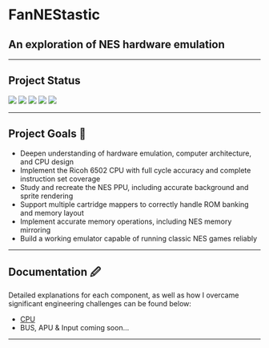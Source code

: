 # FanNEStastic 
## An exploration of NES hardware emulation

---
## Project Status
<p align="left">
  <img src="https://img.shields.io/badge/CPU-✅_Complete-brightgreen" />
  <img src="https://img.shields.io/badge/PPU-🚧_In%20Progress-yellow" />
  <img src="https://img.shields.io/badge/BUS-🚧_In%20Progress-yellow" />
  <img src="https://img.shields.io/badge/Input-⏳_Planned-orange" />
  <img src="https://img.shields.io/badge/APU-⏳_Planned-orange" />
</p>

---

## Project Goals  🎯 
- Deepen understanding of hardware emulation, computer architecture, and CPU design  
- Implement the Ricoh 6502 CPU with full cycle accuracy and complete instruction set coverage  
- Study and recreate the NES PPU, including accurate background and sprite rendering  
- Support multiple cartridge mappers to correctly handle ROM banking and memory layout  
- Implement accurate memory operations, including NES memory mirroring  
- Build a working emulator capable of running classic NES games reliably  


---

## Documentation 🖉
Detailed explanations for each component, as well as how I overcame significant engineering challenges can be found below:
- [CPU](./docs/The-6502-CPU.md)    
- BUS, APU & Input coming soon...  

---
